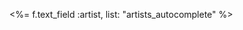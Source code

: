 <%= f.text_field :artist, list: "artists_autocomplete" %>
<datalist id="artists_autocomplete">
  <%= Artist.all.each do |artist| %>
    <option value="<%= artist.name %>">
  <% end %>
</datalist>
